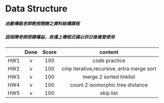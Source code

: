 # Data Structure

##### 由劉傳銘老師教授開辦之資料結構課程

##### 因保障老師授課權益，故僅上傳程式碼以供日後複習使用

<!-- |:----:|:----:|:----:|:----:| -->

|     | Done | Score |                  content                  |
| :-: | :--: | :---: | :---------------------------------------: |
| HW1 |  v   |  100  |               code practice               |
| HW2 |  v   |  100  | cmp iterative,recursive. ertra merge sort |
| HW3 |  v   |  100  |          merge 2 sorted linklist          |
| HW4 |  v   |  100  |     count 2 isomorphic tree distance      |
| HW5 |  v   |  100  |                 skip list                 |
